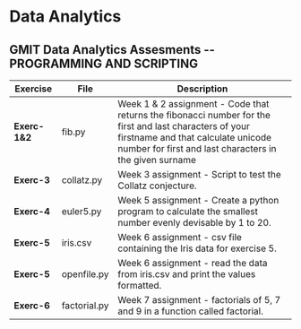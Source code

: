# Data Analytics
## GMIT Data Analytics Assesments -- PROGRAMMING AND SCRIPTING


Exercise|File|Description
-----|----|-----------
**Exerc-1&2**|fib.py|Week 1 & 2 assignment - Code that returns the fibonacci number for the first and last characters of your firstname and that calculate unicode number for first and last characters in the given surname
**Exerc-3**|collatz.py|Week 3 assignment - Script to test the Collatz conjecture. 
**Exerc-4**|euler5.py|Week 5 assignment - Create a python program to calculate the smallest number evenly devisable by 1 to 20. 
**Exerc-5**|iris.csv|Week 6 assignment - csv file containing the Iris data for exercise 5.
**Exerc-5**|openfile.py|Week 6 assignment - read the data from iris.csv and print the values formatted.
**Exerc-6**|factorial.py|Week 7 assignment - factorials of 5, 7 and 9 in a function called factorial.
